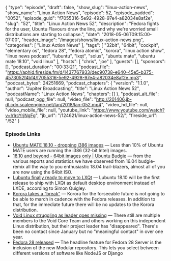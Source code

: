 {
  "type": "episode",
  "draft": false,
  "show_slug": "linux-action-news",
  "show_name": "Linux Action News",
  "episode": 52,
  "episode_padded": "0052",
  "episode_guid": "f7055316-5e92-4928-97e4-a82034e8af2e",
  "slug": "52",
  "title": "Linux Action News 52",
  "description": "Fedora fights for the user, Ubuntu Flavours draw the line, and why we're worried small distributions are starting to collapse.",
  "date": "2018-05-06T09:15:00-07:00",
  "header_image": "/images/shows/linux-action-news.png",
  "categories": [
    "Linux Action News"
  ],
  "tags": [
    "32bit",
    "64bit",
    "cockpit",
    "elementary os",
    "fedora 28",
    "fedora atomic",
    "korora",
    "linux action show",
    "linux news podcast",
    "lubuntu",
    "lxqt",
    "solus",
    "ubuntu mate",
    "ubuntu mate 18.10",
    "void linux"
  ],
  "hosts": [
    "chris",
    "joe"
  ],
  "guests": [],
  "sponsors": [],
  "podcast_duration": "00:33:21",
  "podcast_file": "https://aphid.fireside.fm/d/1437767933/dec90738-e640-45e5-b375-4573052f4bf4/f7055316-5e92-4928-97e4-a82034e8af2e.mp3",
  "podcast_bytes": 24251669,
  "podcast_chapters": {
    "version": "1.1.0",
    "author": "Jupiter Broadcasting",
    "title": "Linux Action News 52",
    "podcastName": "Linux Action News",
    "chapters": []
  },
  "podcast_alt_file": null,
  "podcast_ogg_file": null,
  "video_file": "http://201406.jb-dl.cdn.scaleengine.net/lan/2018/lan-052.mp4",
  "video_hd_file": null,
  "video_mobile_file": null,
  "youtube_link": "https://www.youtube.com/watch?v=h1rcYrjNgFg",
  "jb_url": "/124621/linux-action-news-52/",
  "fireside_url": "/52"
}


### Episode Links

  * [Ubuntu MATE 18.10 - dropping i386 images](https://ubuntu-mate.community/t/ubuntu-mate-18-10-dropping-i386-images/16715 "Ubuntu MATE 18.10 - dropping i386 images") — Less than 10% of Ubuntu MATE users are running the i386 (32-bit Intel) images.
  * [18.10 and beyond - 64bit images only | Ubuntu Budgie](https://ubuntubudgie.org/blog/2018/05/04/18-10-and-beyond-64bit-images-only "18.10 and beyond - 64bit images only | Ubuntu Budgie") — from the various reports and statistics we have observed from 16.04 budgie-remix all the way to you enthusiastic 18.04 trail-blazers, almost all of you are now using the 64bit ISO.
  * [Lubuntu finally ready to move to LXQt](https://news.softpedia.com/news/lubuntu-is-finally-moving-to-lxqt-by-default-with-the-lubuntu-18-10-release-520951.shtml "Lubuntu finally ready to move to LXQt") — Lubuntu 18.10 will be the first release to ship with LXQt as default desktop environment instead of LXDE, according to Simon Quigley. 
  * [Korora takes a “break”](https://kororaproject.org/about/news/time-for-a-break "Korora takes a “break”") — Korora for the forseeable future is not going to be able to march in cadence with the Fedora releases. In addition to that, for the immediate future there will be no updates to the Korora distribution.
  * [Void Linux struggling as leader goes missing](https://www.phoronix.com/scan.php?page=news_item&px=Void-Linux-Infrastructure-Limbo "Void Linux struggling as leader goes missing") — There still are multiple members to the Void Core Team and others working on this independent Linux distribution, but their project leader has "disappeared". There's been no contact since January but no "meaningful contact" in over one year. 
  * [Fedora 28 released](https://fedoramagazine.org/announcing-fedora-28/ "Fedora 28 released") — The headline feature for Fedora 28 Server is the inclusion of the new Modular repository. This lets you select between different versions of software like NodeJS or Django


